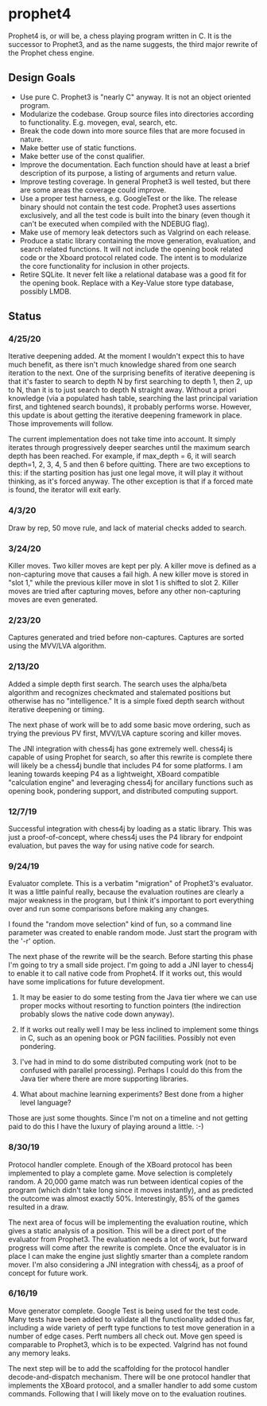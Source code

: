 # prophet4

Prophet4 is, or will be, a chess playing program written in C.  It is the successor to Prophet3, and as the name suggests, the third major rewrite of the Prophet chess engine.


## Design Goals


* Use pure C.  Prophet3 is "nearly C" anyway.  It is not an object oriented program. 
* Modularize the codebase.  Group source files into directories according to functionality.  E.g. movegen, eval, search, etc.
* Break the code down into more source files that are more focused in nature.
* Make better use of static functions.
* Make better use of the const qualifier.
* Improve the documentation.  Each function should have at least a brief description of its purpose, a listing of arguments and return value.
* Improve testing coverage.  In general Prophet3 is well tested, but there are some areas the coverage could improve.  
* Use a proper test harness, e.g. GoogleTest or the like.  The release binary should not contain the test code.  Prophet3 uses assertions exclusively, and all the test code is built into the binary (even though it can't be executed when compiled with the NDEBUG flag).
* Make use of memory leak detectors such as Valgrind on each release.
* Produce a static library containing the move generation, evaluation, and search related functions.  It will not include the opening book related code or the Xboard protocol related code.  The intent is to modularize the core functionality for inclusion in other projects.
* Retire SQLite.  It never felt like a relational database was a good fit for the opening book.  Replace with a Key-Value store type database, possibly LMDB.


## Status

### 4/25/20
Iterative deepening added.  At the moment I wouldn't expect this to have much benefit, as there isn't much knowledge shared from one search iteration to the next.  One of the surprising benefits of iterative deepening is that it's faster to search to depth N by first searching to depth 1, then 2, up to N, than it is to just search to depth N straight away.  Without a priori knowledge (via a populated hash table, searching the last principal variation first, and tightened search bounds), it probably performs worse.  However, this update is about getting the iterative deepening framework in place.  Those improvements will follow.

The current implementation does not take time into account.  It simply iterates through progressively deeper searches until the maximum search depth has been reached.  For example, if max_depth = 6, it will search depth=1, 2, 3, 4, 5 and then 6 before quitting.  There are two exceptions to this: if the starting position has just one legal move, it will play it without thinking, as it's forced anyway.  The other exception is that if a forced mate is found, the iterator will exit early.


### 4/3/20
Draw by rep, 50 move rule, and lack of material checks added to search.


### 3/24/20
Killer moves.  Two killer moves are kept per ply.  A killer move is defined as a non-capturing move that causes a fail high.  A new killer move is stored in "slot 1," while the previous killer move in slot 1 is shifted to slot 2.  Killer moves are tried after capturing moves, before any other non-capturing moves are even generated.

### 2/23/20
Captures generated and tried before non-captures.  Captures are sorted using the MVV/LVA algorithm.


### 2/13/20
Added a simple depth first search.  The search uses the alpha/beta algorithm and recognizes checkmated and stalemated positions but otherwise has no "intelligence."  It is a simple fixed depth search without iterative deepening or timing.

The next phase of work will be to add some basic move ordering, such as trying the previous PV first, MVV/LVA capture scoring and killer moves.

The JNI integration with chess4j has gone extremely well.  chess4j is capable of using Prophet for search, so after this rewrite is complete there will likely be a chess4j bundle that includes P4 for some platforms.  I am leaning towards keeping P4 as a lightweight, XBoard compatible  "calculation engine" and leveraging chess4j for ancillary functions such as opening book, pondering support, and distributed computing support.

### 12/7/19
Successful integration with chess4j by loading as a static library.  This was just a proof-of-concept, where chess4j uses the P4 library for endpoint evaluation, but paves the way for using native code for search.

### 9/24/19
Evaluator complete.  This is a verbatim "migration" of Prophet3's evaluator.  It was a little painful really, because the evaluation routines are clearly a major weakness in the program, but I think it's important to port everything over and run some comparisons before making any changes.

I found the "random move selection" kind of fun, so a command line parameter was created to enable random mode.  Just start the program with the '-r' option.

The next phase of the rewrite will be the search.  Before starting this phase I'm going to try a small side project.  I'm going to add a JNI layer to chess4j to enable it to call native code from Prophet4.  If it works out, this would have some implications for future development.  

1) It may be easier to do some testing from the Java tier where we can use proper mocks without resorting to function pointers (the indirection probably slows the native code down anyway).

2) If it works out really well I may be less inclined to implement some things in C, such as an opening book or PGN facilities.  Possibly not even pondering. 

3) I've had in mind to do some distributed computing work (not to be confused with parallel processing).  Perhaps I could do this from the Java tier where there are more supporting libraries.  

4) What about machine learning experiments?  Best done from a higher level language?

Those are just some thoughts.  Since I'm not on a timeline and not getting paid to do this I have the luxury of playing around a little. :-)


### 8/30/19 
Protocol handler complete.  Enough of the XBoard protocol has been implemented to play a complete game.  Move selection is completely random.  A 20,000 game match was run between identical copies of the program (which didn't take long since it moves instantly), and as predicted the outcome was almost exactly 50%.  Interestingly, 85% of the games resulted in a draw.

The next area of focus will be implementing the evaluation routine, which gives a static analysis of a position.  This will be a direct port of the evaluator from Prophet3.  The evaluation needs a lot of work, but forward progress will come after the rewrite is complete.  Once the evaluator is in place I can make the engine just slightly smarter than a complete random mover.  I'm also considering a JNI integration with chess4j, as a proof of concept for future work.

### 6/16/19
Move generator complete.  Google Test is being used for the test code.  Many tests have been added to validate all the functionality added thus far, including a wide variety of perft type functions to test move generation in a number of edge cases.  Perft numbers all check out.  Move gen speed is comparable to Prophet3, which is to be expected.  Valgrind has not found any memory leaks.

The next step will be to add the scaffolding for the protocol handler decode-and-dispatch mechanism.  There will be one protocol handler that implements the XBoard protocol, and a smaller handler to add some custom commands.  Following that I will likely move on to the evaluation routines.

